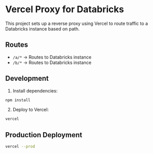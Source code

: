 # Vercel Proxy for Databricks

This project sets up a reverse proxy using Vercel to route traffic to a Databricks instance based on path.

## Routes

- `/a/*` -> Routes to Databricks instance
- `/b/*` -> Routes to Databricks instance

## Development

1. Install dependencies:
```bash
npm install
```

2. Deploy to Vercel:
```bash
vercel
```

## Production Deployment

```bash
vercel --prod
``` 